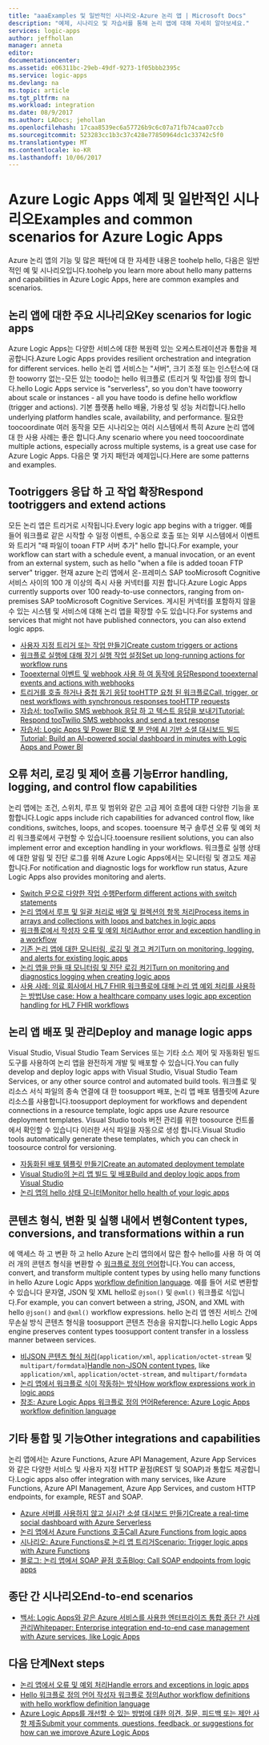 ```yaml
---
title: "aaaExamples 및 일반적인 시나리오-Azure 논리 앱 | Microsoft Docs"
description: "예제, 시나리오 및 자습서를 통해 논리 앱에 대해 자세히 알아보세요."
services: logic-apps
author: jeffhollan
manager: anneta
editor: 
documentationcenter: 
ms.assetid: e06311bc-29eb-49df-9273-1f05bbb2395c
ms.service: logic-apps
ms.devlang: na
ms.topic: article
ms.tgt_pltfrm: na
ms.workload: integration
ms.date: 08/9/2017
ms.author: LADocs; jehollan
ms.openlocfilehash: 17caa8539ec6a57726b9c6c07a71fb74caa07ccb
ms.sourcegitcommit: 523283cc1b3c37c428e77850964dc1c33742c5f0
ms.translationtype: MT
ms.contentlocale: ko-KR
ms.lasthandoff: 10/06/2017
---
```

# <a name="examples-and-common-scenarios-for-azure-logic-apps"></a><span data-ttu-id="7470f-103">Azure Logic Apps 예제 및 일반적인 시나리오</span><span class="sxs-lookup"><span data-stu-id="7470f-103">Examples and common scenarios for Azure Logic Apps</span></span>

<span data-ttu-id="7470f-104">Azure 논리 앱의 기능 및 많은 패턴에 대 한 자세한 내용은 toohelp hello, 다음은 일반적인 예 및 시나리오입니다.</span><span class="sxs-lookup"><span data-stu-id="7470f-104">toohelp you learn more about hello many patterns and capabilities in Azure Logic Apps, here are common examples and scenarios.</span></span>

## <a name="key-scenarios-for-logic-apps"></a><span data-ttu-id="7470f-105">논리 앱에 대한 주요 시나리요</span><span class="sxs-lookup"><span data-stu-id="7470f-105">Key scenarios for logic apps</span></span>

<span data-ttu-id="7470f-106">Azure Logic Apps는 다양한 서비스에 대한 복원력 있는 오케스트레이션과 통합을 제공합니다.</span><span class="sxs-lookup"><span data-stu-id="7470f-106">Azure Logic Apps provides resilient orchestration and integration for different services.</span></span> <span data-ttu-id="7470f-107">hello 논리 앱 서비스는 "서버", 크기 조정 또는 인스턴스에 대 한 tooworry 없는-모든 있는 toodo는 hello 워크플로 (트리거 및 작업)를 정의 합니다.</span><span class="sxs-lookup"><span data-stu-id="7470f-107">hello Logic Apps service is "serverless", so you don't have tooworry about scale or instances - all you have toodo is define hello workflow (trigger and actions).</span></span> <span data-ttu-id="7470f-108">기본 플랫폼 hello 배율, 가용성 및 성능 처리합니다.</span><span class="sxs-lookup"><span data-stu-id="7470f-108">hello underlying platform handles scale, availability, and performance.</span></span> <span data-ttu-id="7470f-109">필요한 toocoordinate 여러 동작을 모든 시나리오는 여러 시스템에서 특히 Azure 논리 앱에 대 한 사용 사례는 좋은 합니다.</span><span class="sxs-lookup"><span data-stu-id="7470f-109">Any scenario where you need toocoordinate multiple actions, especially across multiple systems, is a great use case for Azure Logic Apps.</span></span> <span data-ttu-id="7470f-110">다음은 몇 가지 패턴과 예제입니다.</span><span class="sxs-lookup"><span data-stu-id="7470f-110">Here are some patterns and examples.</span></span>

## <a name="respond-tootriggers-and-extend-actions"></a><span data-ttu-id="7470f-111">Tootriggers 응답 하 고 작업 확장</span><span class="sxs-lookup"><span data-stu-id="7470f-111">Respond tootriggers and extend actions</span></span>

<span data-ttu-id="7470f-112">모든 논리 앱은 트리거로 시작됩니다.</span><span class="sxs-lookup"><span data-stu-id="7470f-112">Every logic app begins with a trigger.</span></span> <span data-ttu-id="7470f-113">예를 들어 워크플로 같은 시작할 수 일정 이벤트, 수동으로 호출 또는 외부 시스템에서 이벤트와 트리거 "때 파일이 tooan FTP 서버 추가" hello 합니다.</span><span class="sxs-lookup"><span data-stu-id="7470f-113">For example, your workflow can start with a schedule event, a manual invocation, or an event from an external system, such as hello "when a file is added tooan FTP server" trigger.</span></span> <span data-ttu-id="7470f-114">현재 azure 논리 앱에서 온-프레미스 SAP tooMicrosoft Cognitive 서비스 사이의 100 개 이상의 즉시 사용 커넥터를 지원 합니다.</span><span class="sxs-lookup"><span data-stu-id="7470f-114">Azure Logic Apps currently supports over 100 ready-to-use connectors, ranging from on-premises SAP tooMicrosoft Cognitive Services.</span></span> <span data-ttu-id="7470f-115">게시된 커넥터를 포함하지 않을 수 있는 시스템 및 서비스에 대해 논리 앱을 확장할 수도 있습니다.</span><span class="sxs-lookup"><span data-stu-id="7470f-115">For systems and services that might not have published connectors, you can also extend logic apps.</span></span>

* [<span data-ttu-id="7470f-116">사용자 지정 트리거 또는 작업 만들기</span><span class="sxs-lookup"><span data-stu-id="7470f-116">Create custom triggers or actions</span></span>](../logic-apps/logic-apps-create-api-app.md)
* [<span data-ttu-id="7470f-117">워크플로 실행에 대해 장기 실행 작업 설정</span><span class="sxs-lookup"><span data-stu-id="7470f-117">Set up long-running actions for workflow runs</span></span>](../logic-apps/logic-apps-create-api-app.md)
* [<span data-ttu-id="7470f-118">Tooexternal 이벤트 및 webhook 사용 하 여 동작에 응답</span><span class="sxs-lookup"><span data-stu-id="7470f-118">Respond tooexternal events and actions with webhooks</span></span>](../logic-apps/logic-apps-create-api-app.md)
* [<span data-ttu-id="7470f-119">트리거를 호출 하거나 중첩 동기 응답 tooHTTP 요청 된 워크플로</span><span class="sxs-lookup"><span data-stu-id="7470f-119">Call, trigger, or nest workflows with synchronous responses tooHTTP requests</span></span>](../logic-apps/logic-apps-http-endpoint.md)
* [<span data-ttu-id="7470f-120">자습서: tooTwilio SMS webhook 응답 하 고 텍스트 응답을 보내기</span><span class="sxs-lookup"><span data-stu-id="7470f-120">Tutorial: Respond tooTwilio SMS webhooks and send a text response</span></span>](https://channel9.msdn.com/Blogs/Windows-Azure/Azure-Logic-Apps-Walkthrough-Webhook-Functions-and-an-SMS-Bot)
* [<span data-ttu-id="7470f-121">자습서: Logic Apps 및 Power BI로 몇 분 안에 AI 기반 소셜 대시보드 빌드</span><span class="sxs-lookup"><span data-stu-id="7470f-121">Tutorial: Build an AI-powered social dashboard in minutes with Logic Apps and Power BI</span></span>](http://aka.ms/logicappsdemo)

## <a name="error-handling-logging-and-control-flow-capabilities"></a><span data-ttu-id="7470f-122">오류 처리, 로깅 및 제어 흐름 기능</span><span class="sxs-lookup"><span data-stu-id="7470f-122">Error handling, logging, and control flow capabilities</span></span>

<span data-ttu-id="7470f-123">논리 앱에는 조건, 스위치, 루프 및 범위와 같은 고급 제어 흐름에 대한 다양한 기능을 포함합니다.</span><span class="sxs-lookup"><span data-stu-id="7470f-123">Logic apps include rich capabilities for advanced control flow, like conditions, switches, loops, and scopes.</span></span> <span data-ttu-id="7470f-124">tooensure 복구 솔루션 오류 및 예외 처리 워크플로에서 구현할 수 있습니다.</span><span class="sxs-lookup"><span data-stu-id="7470f-124">tooensure resilient solutions, you can also implement error and exception handling in your workflows.</span></span> <span data-ttu-id="7470f-125">워크플로 실행 상태에 대한 알림 및 진단 로그를 위해 Azure Logic Apps에서는 모니터링 및 경고도 제공합니다.</span><span class="sxs-lookup"><span data-stu-id="7470f-125">For notification and diagnostic logs for workflow run status, Azure Logic Apps also provides monitoring and alerts.</span></span>

* [<span data-ttu-id="7470f-126">Switch 문으로 다양한 작업 수행</span><span class="sxs-lookup"><span data-stu-id="7470f-126">Perform different actions with switch statements</span></span>](../logic-apps/logic-apps-switch-case.md)
* [<span data-ttu-id="7470f-127">논리 앱에서 루프 및 일괄 처리로 배열 및 컬렉션의 항목 처리</span><span class="sxs-lookup"><span data-stu-id="7470f-127">Process items in arrays and collections with loops and batches in logic apps</span></span>](../logic-apps/logic-apps-loops-and-scopes.md)
* [<span data-ttu-id="7470f-128">워크플로에서 작성자 오류 및 예외 처리</span><span class="sxs-lookup"><span data-stu-id="7470f-128">Author error and exception handling in a workflow</span></span>](../logic-apps/logic-apps-exception-handling.md)
* [<span data-ttu-id="7470f-129">기존 논리 앱에 대한 모니터링, 로깅 및 경고 켜기</span><span class="sxs-lookup"><span data-stu-id="7470f-129">Turn on monitoring, logging, and alerts for existing logic apps</span></span>](../logic-apps/logic-apps-monitor-your-logic-apps.md)
* [<span data-ttu-id="7470f-130">논리 앱을 만들 때 모니터링 및 진단 로깅 켜기</span><span class="sxs-lookup"><span data-stu-id="7470f-130">Turn on monitoring and diagnostics logging when creating logic apps</span></span>](../logic-apps/logic-apps-monitor-your-logic-apps-oms.md)
* [<span data-ttu-id="7470f-131">사용 사례: 의료 회사에서 HL7 FHIR 워크플로에 대해 논리 앱 예외 처리를 사용하는 방법</span><span class="sxs-lookup"><span data-stu-id="7470f-131">Use case: How a healthcare company uses logic app exception handling for HL7 FHIR workflows</span></span>](../logic-apps/logic-apps-scenario-error-and-exception-handling.md)

## <a name="deploy-and-manage-logic-apps"></a><span data-ttu-id="7470f-132">논리 앱 배포 및 관리</span><span class="sxs-lookup"><span data-stu-id="7470f-132">Deploy and manage logic apps</span></span>

<span data-ttu-id="7470f-133">Visual Studio, Visual Studio Team Services 또는 기타 소스 제어 및 자동화된 빌드 도구를 사용하여 논리 앱을 완전하게 개발 및 배포할 수 있습니다.</span><span class="sxs-lookup"><span data-stu-id="7470f-133">You can fully develop and deploy logic apps with Visual Studio, Visual Studio Team Services, or any other source control and automated build tools.</span></span> <span data-ttu-id="7470f-134">워크플로 및 리소스 서식 파일의 종속 연결에 대 한 toosupport 배포, 논리 앱 배포 템플릿에 Azure 리소스를 사용합니다.</span><span class="sxs-lookup"><span data-stu-id="7470f-134">toosupport deployment for workflows and dependent connections in a resource template, logic apps use Azure resource deployment templates.</span></span> <span data-ttu-id="7470f-135">Visual Studio tools 버전 관리를 위한 toosource 컨트롤에서 확인할 수 있습니다 이러한 서식 파일을 자동으로 생성 합니다.</span><span class="sxs-lookup"><span data-stu-id="7470f-135">Visual Studio tools automatically generate these templates, which you can check in toosource control for versioning.</span></span>

* [<span data-ttu-id="7470f-136">자동화된 배포 템플릿 만들기</span><span class="sxs-lookup"><span data-stu-id="7470f-136">Create an automated deployment template</span></span>](../logic-apps/logic-apps-create-deploy-template.md)
* [<span data-ttu-id="7470f-137">Visual Studio의 논리 앱 빌드 및 배포</span><span class="sxs-lookup"><span data-stu-id="7470f-137">Build and deploy logic apps from Visual Studio</span></span>](../logic-apps/logic-apps-deploy-from-vs.md)
* [<span data-ttu-id="7470f-138">논리 앱의 hello 상태 모니터</span><span class="sxs-lookup"><span data-stu-id="7470f-138">Monitor hello health of your logic apps</span></span>](../logic-apps/logic-apps-monitor-your-logic-apps.md)

## <a name="content-types-conversions-and-transformations-within-a-run"></a><span data-ttu-id="7470f-139">콘텐츠 형식, 변환 및 실행 내에서 변형</span><span class="sxs-lookup"><span data-stu-id="7470f-139">Content types, conversions, and transformations within a run</span></span>

<span data-ttu-id="7470f-140">에 액세스 하 고 변환 하 고 hello Azure 논리 앱의에서 많은 함수 hello를 사용 하 여 여러 개의 콘텐츠 형식을 변환할 수 [워크플로 정의 언어](http://aka.ms/logicappsdocs)합니다.</span><span class="sxs-lookup"><span data-stu-id="7470f-140">You can access, convert, and transform multiple content types by using hello many functions in hello Azure Logic Apps [workflow definition language](http://aka.ms/logicappsdocs).</span></span> <span data-ttu-id="7470f-141">예를 들어 서로 변환할 수 있습니다 문자열, JSON 및 XML hello로 `@json()` 및 `@xml()` 워크플로 식입니다.</span><span class="sxs-lookup"><span data-stu-id="7470f-141">For example, you can convert between a string, JSON, and XML with hello `@json()` and `@xml()` workflow expressions.</span></span> <span data-ttu-id="7470f-142">hello 논리 앱 엔진 서비스 간에 무손실 방식 콘텐츠 형식을 toosupport 콘텐츠 전송을 유지합니다.</span><span class="sxs-lookup"><span data-stu-id="7470f-142">hello Logic Apps engine preserves content types toosupport content transfer in a lossless manner between services.</span></span>

* <span data-ttu-id="7470f-143">[비JSON 콘텐츠 형식 처리](../logic-apps/logic-apps-content-type.md)(`application/xml`, `application/octet-stream` 및 `multipart/formdata`)</span><span class="sxs-lookup"><span data-stu-id="7470f-143">[Handle non-JSON content types](../logic-apps/logic-apps-content-type.md), like `application/xml`, `application/octet-stream`, and `multipart/formdata`</span></span>
* [<span data-ttu-id="7470f-144">논리 앱에서 워크플로 식이 작동하는 방식</span><span class="sxs-lookup"><span data-stu-id="7470f-144">How workflow expressions work in logic apps</span></span>](../logic-apps/logic-apps-author-definitions.md)
* [<span data-ttu-id="7470f-145">참조: Azure Logic Apps 워크플로 정의 언어</span><span class="sxs-lookup"><span data-stu-id="7470f-145">Reference: Azure Logic Apps workflow definition language</span></span>](http://aka.ms/logicappsdocs)

## <a name="other-integrations-and-capabilities"></a><span data-ttu-id="7470f-146">기타 통합 및 기능</span><span class="sxs-lookup"><span data-stu-id="7470f-146">Other integrations and capabilities</span></span>

<span data-ttu-id="7470f-147">논리 앱에서는 Azure Functions, Azure API Management, Azure App Services와 같은 다양한 서비스 및 사용자 지정 HTTP 끝점(REST 및 SOAP)과 통합도 제공합니다.</span><span class="sxs-lookup"><span data-stu-id="7470f-147">Logic apps also offer integration with many services, like Azure Functions, Azure API Management, Azure App Services, and custom HTTP endpoints, for example, REST and SOAP.</span></span>

* [<span data-ttu-id="7470f-148">Azure 서버를 사용하지 않고 실시간 소셜 대시보드 만들기</span><span class="sxs-lookup"><span data-stu-id="7470f-148">Create a real-time social dashboard with Azure Serverless</span></span>](../logic-apps/logic-apps-scenario-social-serverless.md)
* [<span data-ttu-id="7470f-149">논리 앱에서 Azure Functions 호출</span><span class="sxs-lookup"><span data-stu-id="7470f-149">Call Azure Functions from logic apps</span></span>](../logic-apps/logic-apps-azure-functions.md)
* [<span data-ttu-id="7470f-150">시나리오: Azure Functions로 논리 앱 트리거</span><span class="sxs-lookup"><span data-stu-id="7470f-150">Scenario: Trigger logic apps with Azure Functions</span></span>](../logic-apps/logic-apps-scenario-function-sb-trigger.md)
* [<span data-ttu-id="7470f-151">블로그: 논리 앱에서 SOAP 끝점 호출</span><span class="sxs-lookup"><span data-stu-id="7470f-151">Blog: Call SOAP endpoints from logic apps</span></span>](https://blogs.msdn.microsoft.com/logicapps/2016/04/07/using-soap-services-with-logic-apps/)

## <a name="end-to-end-scenarios"></a><span data-ttu-id="7470f-152">종단 간 시나리오</span><span class="sxs-lookup"><span data-stu-id="7470f-152">End-to-end scenarios</span></span>

* [<span data-ttu-id="7470f-153">백서: Logic Apps와 같은 Azure 서비스를 사용한 엔터프라이즈 통합 종단 간 사례 관리</span><span class="sxs-lookup"><span data-stu-id="7470f-153">Whitepaper: Enterprise integration end-to-end case management with Azure services, like Logic Apps</span></span>](https://aka.ms/enterprise-integration-e2e-case-management-utilities-logic-apps)

## <a name="next-steps"></a><span data-ttu-id="7470f-154">다음 단계</span><span class="sxs-lookup"><span data-stu-id="7470f-154">Next steps</span></span>

- [<span data-ttu-id="7470f-155">논리 앱에서 오류 및 예외 처리</span><span class="sxs-lookup"><span data-stu-id="7470f-155">Handle errors and exceptions in logic apps</span></span>](../logic-apps/logic-apps-exception-handling.md)
- [<span data-ttu-id="7470f-156">Hello 워크플로 정의 언어 작성자 워크플로 정의</span><span class="sxs-lookup"><span data-stu-id="7470f-156">Author workflow definitions with hello workflow definition language</span></span>](../logic-apps/logic-apps-author-definitions.md)
- [<span data-ttu-id="7470f-157">Azure Logic Apps를 개선할 수 있는 방법에 대한 의견, 질문, 피드백 또는 제안 사항 제출</span><span class="sxs-lookup"><span data-stu-id="7470f-157">Submit your comments, questions, feedback, or suggestions for how can we improve Azure Logic Apps</span></span>](https://feedback.azure.com/forums/287593-logic-apps)